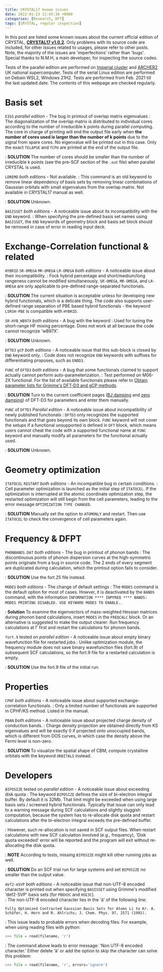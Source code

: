 ```yaml
---
title: CRYSTAL17 known issues
date: 2022-01-23 11:43:38 +0000
categories: [Research, DFT]
tags: [CRYSTAL, regular inspection]
---
```

In this post are listed some known issues about the current official edition of CRYSTAL, [**CRYSTAL17 v1.0.2**](https://www.crystal.unito.it/index.php). Only problems with its source code are included, for other issues related to usages, please refer to other posts. Note, the majority of the issues are 'imperfections' rather than 'bugs'. Special thanks to N.M.H, a main developer, for inspecting the source codes. 

Tests of the parallel edition are performed on [Imperial cluster](https://www.imperial.ac.uk/admin-services/ict/self-service/research-support/rcs/) and [ARCHER2](https://www.archer2.ac.uk/) UK national supercomputer. Tests of the serial Linux edition are performed on Debain WSL2, Windows 21H2. Tests are performed from Feb. 2021 till the last updated date. The contents of this webpage are checked regularly. 

# Basis set
`EIGS` *parallel edition* - The bug in printout of overlap matrix eigenvalues
: The diagonalization of the overlap matrix is distributed to individual cores according to the number of irreducible k points during parallel computing. The core in charge of printing will end the output file early when **the number of cores used is larger than the number of k points** due to the signal from spare cores. No eigenvalue will be printed out in this case. Only the exact `TELAPSE` and `TCPU` are printed at the end of the output file. 

: **SOLUTION** The number of cores should be smaller than the number of irreducible k points (see the pre-SCF section of the `.out` file) when parallel CRYSTAL is used. 

`LDREMO` *both editions* - Not available.
: This command is an old keyword to remove linear dependency of basis sets by removing linear combinations of Gaussian orbitals with small eigenvalues from the overlap matrix. Not available in CRYSTAL17 manual as well. 

: **SOLUTION** Unknown.

`BASISSET` *both editions* - A noticeable issue about its incompatibility with the `END` keyword. 
: When specifying the pre-defined basis set names using `BASISSET`, the `END` keywords of geometry block and basis set block should be removed in case of error in reading input deck. 


# Exchange-Correlation functional & related
`HYBRID` `SR-OMEGA` `MR-OMEGA` `LR-OMEGA` *both editions* - A noticeable issue about their incompatibility. 
: Fock hybrid percentage and short/medium/long rangeness cannot be modified simultaneously. `SR-OMEGA`, `MR-OMEGA`, and `LR-OMEGA` are only applicable to pre-defined range-separated functionals. 

: **SOLUTION** The current situation is acceptable unless for developing new hybrid functionals, which is a delicate thing. The code also supports user-defined range separation of PBE based hybrid functionals - the keyword `LSRSH-PBE` is compatible with `HYBRID`.

`SR-HYB_WB97X` *both editions* - A bug with the keyword
: Used for tuning the short-range HF mixing percentage. Does not work at all because the code cannot recognize 'wB97X'. 

: **SOLUTION** Unknown. 

`DFTD3` `gCP` *both editions* - A noticeable issue that this sub-block is closed by `END` keyword only. 
: Code does not recognize `END` keywords with suffixes for differentiating proposes, such as `ENDD3`. 

`FUNC` of `DFTD3` *both editions* - A bug that some functionals claimed to support actually cannot perform auto-parameterization. 
: Test performed on M06-2X functional. For the list of available functionals please refer to [Obtain parameter lists for Grimme's DFT-D3 and gCP methods](https://spica-vir.github.io/posts/Parameter-list-for-Grimme's-DFT-D3-and-gCP-method/). 

: **SOLUTION** Turn to the current coefficient pages ([BJ damping](https://www.chemie.uni-bonn.de/pctc/mulliken-center/software/dft-d3/functionalsbj) and [zero damping](https://www.chemie.uni-bonn.de/pctc/mulliken-center/software/dft-d3/functionals)) of DFT-D3 for parameters and enter them manually. 

`FUNC` of `DFTD3` *Parallel edition* - A noticeable issue about incompatibility of newly published functionals
: `DFTD3` only recognizes the supported functionals and that goes beyond its own block. `FUNC` keyword will not cover the setups if a functional unsupported is defined in `DFT` block, which means users cannot cheat the code with a supported functional name at `FUNC` keyword and manually modify all parameters for the functional actually used. 

: **SOLUTION** Unknown.

# Geometry optimization
`ITATOCEL` `RESTART` *both editions* - An incompatible bug in certain conditions. 
: Cell parameter optimization is launched as the initial step of `ITATOCEL`. If the optimization is interrupted at the atomic coordinate optimization step, the restarted optimization will still begin from the cell parameters, leading to the error message `OPTIMIZATION TYPE CHANGED`. 

: **SOLUTION** Manually set the option to `ATOMONLY` and restart. Then use `ITATOCEL` to check the convergence of cell parameters again. 

# Frequency & DFPT
`PHONBANDS.DAT` *both editions* - The bug in printout of phonon bands
: The discontinuous points of phonon dispersion curves at the high-symmetric points originate from a bug in source code. The 2 ends of every segment are duplicated during calculation, which the printout option fails to consider. 

: **SOLUTION** Use the fort.25 file instead. 

`MODES` *both editions* - The change of default settings
: The `MODES` command is the default option for most of cases. Howver, it is deactivated by the `BANDS` command, with the information `INFORMATION **** INPFREQ **** BANDS: MODES PRINTING DISABLED. USE KEYWORD MODES TO ENABLE.`.

: **Solution** To examine the eigenvectors of mass-weighted Hessian matrices during phonon band calculations, insert `MODES` in the `FREQCALC` block. Or an alternative is suggested to make the output clearer: Run frequency calculations at Γ first and restart the calculations for phonon bands. 


`fort.9` tested on *parallel edition* - A noticeable issue about empty binary wavefunction file for restarted jobs
: Unlike optimization module, the frequency module does not save binary wavefunction files (fort.9) of subsequent SCF calculations, so the fort.9 file for a restarted calculation is empty. 

: **SOLUTION** Use the fort.9 file of the initial run. 

# Properties
`CPHF` *both editions* - A noticeable issue about supported exchange-correlation functionals. 
: Only a limited number of functionals are supported in CPHF/KS method. Listed in the manual.  

`PBAN` *both editions* - A noticeable issue about projected charge density of conduction bands. 
: Charge density projection are obtained directly from KS eigenvalues and will be exactly 0 if projected onto unoccupied bands, which is different from DOS curves, in which case the density above the Fermi level is non-zero. 

: **SOLUTION** To visualize the spatial shape of CBM, compute crystalline orbitals with the keyword `ORBITALS` instead. 

# Developers
`BIPOSIZE` tested on *parallel edition* - A noticeable issue about exceeding disk quota 
: The keyword `BIPOSIZE` defines the size of bi-electron integral buffer. By default it is 32Mb. That limit might be exceeded when using large basis sets / screened hybrid functionals. Typically that issue can only lead to a warning message during SCF calculations and slightly sluggish computation, because the system has to re-allocate disk quota and restart calculations after the bi-electron integral exceeds the pre-defined buffer. 

: However, such re-allocation is not saved in SCF output files. When restart calculations with new SCF calculation involved (e.g., frequency), 'Disk quota exceeded' error will be reported and the program will exit without re-allocating the disk quota. 

: **NOTE** According to tests, missing `BIPOSIZE` might kill other running jobs as well. 

: **SOLUTION** Do an SCF trial run for large systems and set `BIPOSIZE` no smaller than the output value. 

`def2-mSVP` *both editions* - A noticeable issue that non-UTF-8 encoded character is printed out when specifying `BASISSET` using Grimme's modified 'def2-SVP' basis sets (for `PBEH3C` and `HSE3C`).  
: The non-UTF-8 encoded character lies in the 'ä' of the following line:

```
Fully Optimized Contracted Gaussian Basis Sets for Atoms Li to Kr. A. Schäfer, H. Horn and R. Ahlrichs; J. Chem. Phys. 97, 2571 (1992). 
```  

: This issue leads to probable errors when decoding files. For example, when using reading files with python:

``` python
>>> file = read(filename, 'r')
```
: The command above leads to error message: 'Non UTF-8 encoded character.' Either delete 'ä' or add the option to skip the character can solve this problem:

``` python
>>> file = read(filename, 'r', errors='ignore')
```
